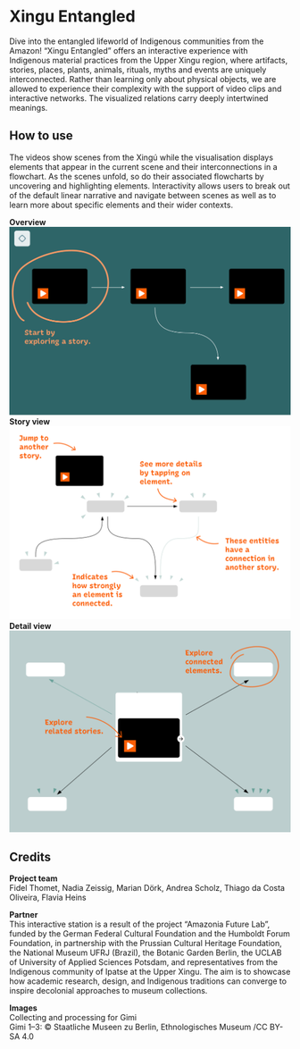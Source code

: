 # Xingu Entangled

Dive into the entangled lifeworld of Indigenous communities from the Amazon! “Xingu Entangled” offers an interactive experience with Indigenous material practices from the Upper Xingu region, where artifacts, stories, places, plants, animals, rituals, myths and events are uniquely interconnected. Rather than learning only about physical objects, we are allowed to experience their complexity with the support of video clips and interactive networks. The visualized relations carry deeply intertwined meanings.          

## How to use  
The videos show scenes from the Xingú while the visualisation displays elements that appear in the current scene and their interconnections in a flowchart. As the scenes unfold, so do their associated flowcharts by uncovering and highlighting elements. Interactivity allows users to break out of the default linear narrative and navigate between scenes as well as to learn more about specific elements and their wider contexts.

**Overview**  
![overview](overview_EN.png)  
**Story view**  
![storyview](storyview_EN.png)  
**Detail view**  
![detailview](detailview_EN.png)  

## Credits
**Project team**  
Fidel Thomet, Nadia Zeissig, Marian Dörk, Andrea Scholz, Thiago da Costa Oliveira, Flavia Heins

**Partner**  
This interactive station is a result of the project “Amazonia Future Lab”, funded by the German Federal Cultural Foundation and the Humboldt Forum Foundation, in partnership with the Prussian Cultural Heritage Foundation, the National Museum UFRJ (Brazil), the Botanic Garden Berlin, the UCLAB of University of Applied Sciences Potsdam, and representatives from the Indigenous community of Ipatse at the Upper Xingu. The aim is to showcase how academic research, design, and Indigenous traditions can converge to inspire decolonial approaches to museum collections.

**Images**  
Collecting and processing for Gimi  
Gimi 1–3: © Staatliche Museen zu Berlin, Ethnologisches Museum /CC BY-SA 4.0  
